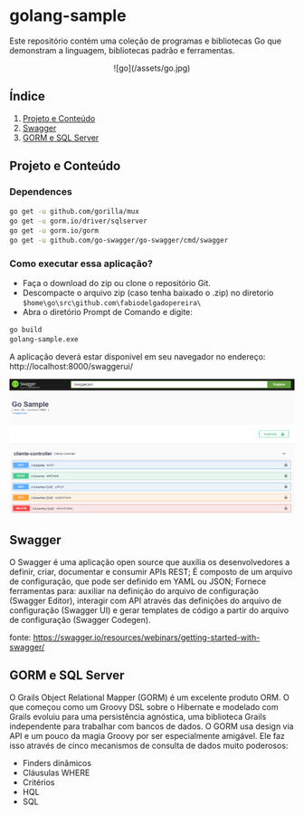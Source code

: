 # golang-sample
 Este repositório contém uma coleção de programas e bibliotecas Go que demonstram a linguagem, bibliotecas padrão e ferramentas.

<p align="center">
![go](/assets/go.jpg)
</p>

## Índice
1. [Projeto e Conteúdo](#Projeto-e-Conteudo)
2. [Swagger](#Swagger)
3. [GORM e SQL Server](#SQL-Server-e-JDBC)

## Projeto e Conteúdo

### Dependences
```bash
go get -u github.com/gorilla/mux
go get -u gorm.io/driver/sqlserver
go get -u gorm.io/gorm
go get -u github.com/go-swagger/go-swagger/cmd/swagger
```
### Como executar essa aplicação?

 - Faça o download do zip ou clone o repositório Git.
 - Descompacte o arquivo zip (caso tenha baixado o .zip) no diretorio `$home\go\src\github.com\fabiodelgadopereira\`
 - Abra o diretório Prompt de Comando e digite:

```bash
go build
golang-sample.exe
```

A aplicação deverá estar disponivel em seu navegador no endereço: http://localhost:8000/swaggerui/

![swagger](/assets/swagger.png)

## Swagger

O Swagger é uma aplicação open source que auxilia os desenvolvedores a definir, criar, documentar e consumir APIs REST;
É composto de um arquivo de configuração, que pode ser definido em YAML ou JSON;
Fornece ferramentas para: auxiliar na definição do arquivo de configuração (Swagger Editor), interagir com API através das definições do arquivo de configuração (Swagger UI) e gerar templates de código a partir do arquivo de configuração (Swagger Codegen).

fonte: https://swagger.io/resources/webinars/getting-started-with-swagger/

## GORM e SQL Server

O Grails Object Relational Mapper (GORM) é um excelente produto ORM. O que começou como um Groovy DSL sobre o Hibernate e modelado com Grails evoluiu para uma persistência agnóstica, uma biblioteca Grails independente para trabalhar com bancos de dados.
O GORM usa design via API e um pouco da magia Groovy por ser especialmente amigável. Ele faz isso através de cinco mecanismos de consulta de dados muito poderosos:
 - Finders dinâmicos
 - Cláusulas WHERE
 - Critérios
 - HQL
 - SQL